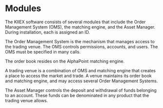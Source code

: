 # Modules

The KIIEX software consists of several modules that include the Order Management System (OMS), the matching engine, and the Asset Manager. During installation, each is assigned an ID.

The Order Management System is the mechanism that manages access to the trading venue. The OMS controls permissions, accounts, and users. The OMS must be specified in many calls.

The order book resides on the AlphaPoint matching engine.

A trading venue is a combination of OMS and matching engine that creates a place to access the market and trade. A venue maintains its order book and matching engine, and may access several Order Management Systems.

The Asset Manager controls the deposit and withdrawal of funds belonging to an account. These funds can be denominated in any product that the trading venue allows.

